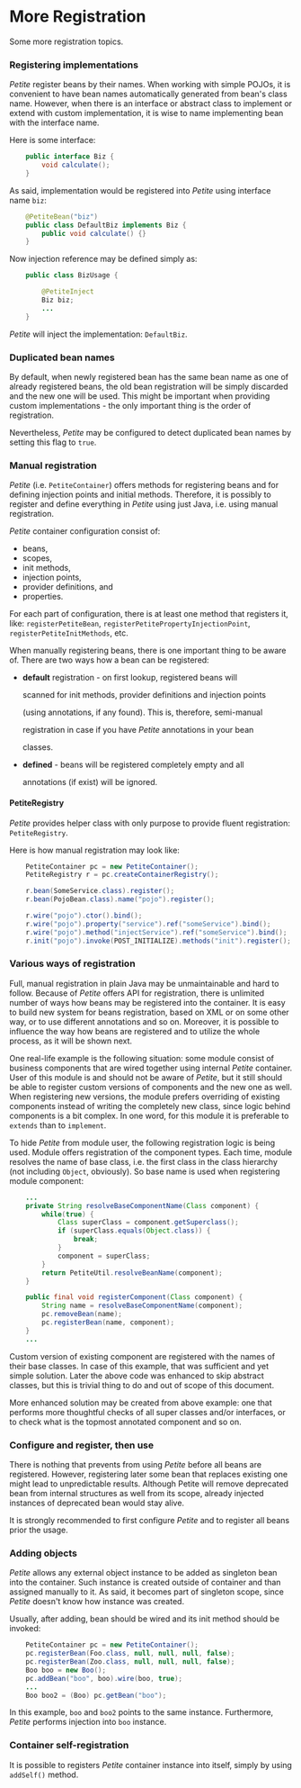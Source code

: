# More Registration

Some more registration topics.

### Registering implementations

_Petite_ register beans by their names. When working with simple POJOs, it is convenient to have bean names automatically generated from bean's class name. However, when there is an interface or abstract class to implement or extend with custom implementation, it is wise to name implementing bean with the interface name.

Here is some interface:

```java
    public interface Biz {
        void calculate();
    }
```

As said, implementation would be registered into _Petite_ using interface name `biz`:

```java
    @PetiteBean("biz")
    public class DefaultBiz implements Biz {
        public void calculate() {}
    }
```

Now injection reference may be defined simply as:

```java
    public class BizUsage {

        @PetiteInject
        Biz biz;
        ...
    }
```

_Petite_ will inject the implementation: `DefaultBiz`.

### Duplicated bean names

By default, when newly registered bean has the same bean name as one of already registered beans, the old bean registration will be simply discarded and the new one will be used. This might be important when providing custom implementations - the only important thing is the order of registration.

Nevertheless, _Petite_ may be configured to detect duplicated bean names by setting this flag to `true`.

### Manual registration

_Petite_ \(i.e. `PetiteContainer`\) offers methods for registering beans and for defining injection points and initial methods. Therefore, it is possibly to register and define everything in _Petite_ using just Java, i.e. using manual registration.

_Petite_ container configuration consist of:

* beans,
* scopes,
* init methods,
* injection points,
* provider definitions, and
* properties.

For each part of configuration, there is at least one method that registers it, like: `registerPetiteBean`, `registerPetitePropertyInjectionPoint`, `registerPetiteInitMethods`, etc.

When manually registering beans, there is one important thing to be aware of. There are two ways how a bean can be registered:

* **default** registration - on first lookup, registered beans will

  scanned for init methods, provider definitions and injection points

  \(using annotations, if any found\). This is, therefore, semi-manual

  registration in case if you have _Petite_ annotations in your bean

  classes.

* **defined** - beans will be registered completely empty and all

  annotations \(if exist\) will be ignored.

#### PetiteRegistry

_Petite_ provides helper class with only purpose to provide fluent registration: `PetiteRegistry`.

Here is how manual registration may look like:

```java
    PetiteContainer pc = new PetiteContainer();
    PetiteRegistry r = pc.createContainerRegistry();

    r.bean(SomeService.class).register();
    r.bean(PojoBean.class).name("pojo").register();

    r.wire("pojo").ctor().bind();
    r.wire("pojo").property("service").ref("someService").bind();
    r.wire("pojo").method("injectService").ref("someService").bind();
    r.init("pojo").invoke(POST_INITIALIZE).methods("init").register();
```

### Various ways of registration

Full, manual registration in plain Java may be unmaintainable and hard to follow. Because of _Petite_ offers API for registration, there is unlimited number of ways how beans may be registered into the container. It is easy to build new system for beans registration, based on XML or on some other way, or to use different annotations and so on. Moreover, it is possible to influence the way how beans are registered and to utilize the whole process, as it will be shown next.

One real-life example is the following situation: some module consist of business components that are wired together using internal _Petite_ container. User of this module is and should not be aware of _Petite_, but it still should be able to register custom versions of components and the new one as well. When registering new versions, the module prefers overriding of existing components instead of writing the completely new class, since logic behind components is a bit complex. In one word, for this module it is preferable to `extends` than to `implement`.

To hide _Petite_ from module user, the following registration logic is being used. Module offers registration of the component types. Each time, module resolves the name of base class, i.e. the first class in the class hierarchy \(not including `Object`, obviously\). So base name is used when registering module component:

```java
    ...
    private String resolveBaseComponentName(Class component) {
        while(true) {
            Class superClass = component.getSuperclass();
            if (superClass.equals(Object.class)) {
                break;
            }
            component = superClass;
        }
        return PetiteUtil.resolveBeanName(component);
    }

    public final void registerComponent(Class component) {
        String name = resolveBaseComponentName(component);
        pc.removeBean(name);
        pc.registerBean(name, component);
    }
    ...
```

Custom version of existing component are registered with the names of their base classes. In case of this example, that was sufficient and yet simple solution. Later the above code was enhanced to skip abstract classes, but this is trivial thing to do and out of scope of this document.

More enhanced solution may be created from above example: one that performs more thoughtful checks of all super classes and/or interfaces, or to check what is the topmost annotated component and so on.

### Configure and register, then use

There is nothing that prevents from using _Petite_ before all beans are registered. However, registering later some bean that replaces existing one might lead to unpredictable results. Although Petite will remove deprecated bean from internal structures as well from its scope, already injected instances of deprecated bean would stay alive.

It is strongly recommended to first configure _Petite_ and to register all beans prior the usage.

### Adding objects

_Petite_ allows any external object instance to be added as singleton bean into the container. Such instance is created outside of container and than assigned manually to it. As said, it becomes part of singleton scope, since _Petite_ doesn't know how instance was created.

Usually, after adding, bean should be wired and its init method should be invoked:

```java
    PetiteContainer pc = new PetiteContainer();
    pc.registerBean(Foo.class, null, null, null, false);
    pc.registerBean(Zoo.class, null, null, null, false);
    Boo boo = new Boo();
    pc.addBean("boo", boo).wire(boo, true);
    ...
    Boo boo2 = (Boo) pc.getBean("boo");
```

In this example, `boo` and `boo2` points to the same instance. Furthermore, _Petite_ performs injection into `boo` instance.

### Container self-registration

It is possible to registers _Petite_ container instance into itself, simply by using `addSelf()` method.

